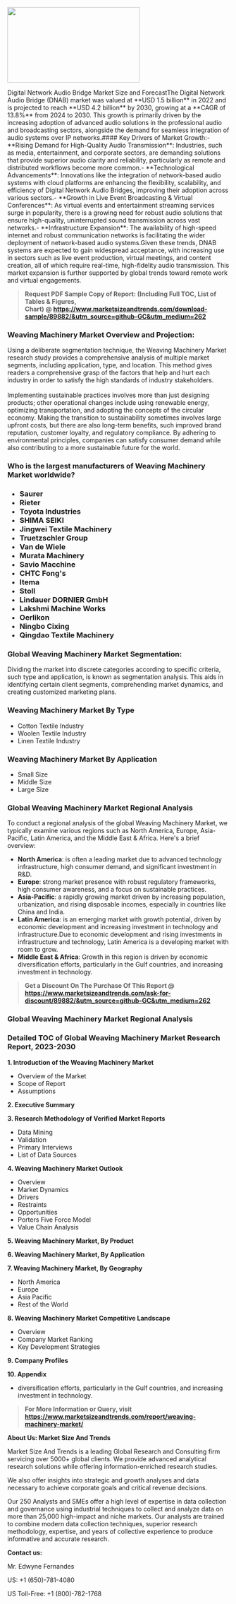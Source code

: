 <p><img class="alignnone size-medium wp-image-20088" src="https://ffe5etoiles.com/wp-content/uploads/2024/12/MST1-300x171.png" alt="" width="300" height="171" /></p>Digital Network Audio Bridge Market Size and ForecastThe Digital Network Audio Bridge (DNAB) market was valued at **USD 1.5 billion** in 2022 and is projected to reach **USD 4.2 billion** by 2030, growing at a **CAGR of 13.8%** from 2024 to 2030. This growth is primarily driven by the increasing adoption of advanced audio solutions in the professional audio and broadcasting sectors, alongside the demand for seamless integration of audio systems over IP networks.#### Key Drivers of Market Growth:- **Rising Demand for High-Quality Audio Transmission**: Industries, such as media, entertainment, and corporate sectors, are demanding solutions that provide superior audio clarity and reliability, particularly as remote and distributed workflows become more common.- **Technological Advancements**: Innovations like the integration of network-based audio systems with cloud platforms are enhancing the flexibility, scalability, and efficiency of Digital Network Audio Bridges, improving their adoption across various sectors.- **Growth in Live Event Broadcasting & Virtual Conferences**: As virtual events and entertainment streaming services surge in popularity, there is a growing need for robust audio solutions that ensure high-quality, uninterrupted sound transmission across vast networks.- **Infrastructure Expansion**: The availability of high-speed internet and robust communication networks is facilitating the wider deployment of network-based audio systems.Given these trends, DNAB systems are expected to gain widespread acceptance, with increasing use in sectors such as live event production, virtual meetings, and content creation, all of which require real-time, high-fidelity audio transmission. This market expansion is further supported by global trends toward remote work and virtual engagements.</p><blockquote id="" class=""><strong>Request PDF Sample Copy of Report: (Including Full TOC, List of Tables &amp; Figures, Chart)&nbsp;@&nbsp;<strong><a href="https://www.marketsizeandtrends.com/download-sample/89882/&utm_source=github-GC&utm_medium=262" target="_blank">https://www.marketsizeandtrends.com/download-sample/89882/&utm_source=github-GC&utm_medium=262</a></strong></strong></blockquote><h3 id="" class="">Weaving Machinery Market&nbsp;Overview and Projection:</h3><p id="" class="">Using a deliberate segmentation technique, the Weaving Machinery Market research study provides a comprehensive analysis of multiple market segments, including application, type, and location. This method gives readers a comprehensive grasp of the factors that help and hurt each industry in order to satisfy the high standards of industry stakeholders. <br /> <br />Implementing sustainable practices involves more than just designing products; other operational changes include using renewable energy, optimizing transportation, and adopting the concepts of the circular economy. Making the transition to sustainability sometimes involves large upfront costs, but there are also long-term benefits, such improved brand reputation, customer loyalty, and regulatory compliance. By adhering to environmental principles, companies can satisfy consumer demand while also contributing to a more sustainable future for the world.</p><h3 id="" class="">Who is the largest manufacturers of&nbsp;Weaving Machinery Market worldwide?</h3><h3 class=""><p><ul><li>Saurer </li><li> Rieter </li><li> Toyota Industries </li><li> SHIMA SEIKI </li><li> Jingwei Textile Machinery </li><li> Truetzschler Group </li><li> Van de Wiele </li><li> Murata Machinery </li><li> Savio Macchine </li><li> CHTC Fong's </li><li> Itema </li><li> Stoll </li><li> Lindauer DORNIER GmbH </li><li> Lakshmi Machine Works </li><li> Oerlikon </li><li> Ningbo Cixing </li><li> Qingdao Textile Machinery</li></ul></p></h3><h3 id="" class="">Global&nbsp;Weaving Machinery Market Segmentation:</h3><p id="" class="">Dividing the market into discrete categories according to specific criteria, such type and application, is known as segmentation analysis. This aids in identifying certain client segments, comprehending market dynamics, and creating customized marketing plans.</p><h3 id="" class="">Weaving Machinery Market&nbsp;By Type</h3><p><p><ul><li>Cotton Textile Industry</li><li> Woolen Textile Industry</li><li> Linen Textile Industry</p></li></ul></p></p><h3 id="" class="">Weaving Machinery Market&nbsp;By Application</h3><p class=""><p><ul><li>Small Size</li><li> Middle Size</li><li> Large Size</li></ul></p></p><h3 id="" class="">Global Weaving Machinery Market Regional Analysis</h3><p id="" class="">To conduct a regional analysis of the global Weaving Machinery Market, we typically examine various regions such as North America, Europe, Asia-Pacific, Latin America, and the Middle East &amp; Africa. Here's a brief overview:</p><ul><li><strong>North America</strong>: is often a leading market due to advanced technology infrastructure, high consumer demand, and significant investment in R&amp;D.</li><li><strong>Europe</strong>: strong market presence with robust regulatory frameworks, high consumer awareness, and a focus on sustainable practices.</li><li><strong>Asia-Pacific</strong>: a rapidly growing market driven by increasing population, urbanization, and rising disposable incomes, especially in countries like China and India.</li><li><strong>Latin America</strong>: is an emerging market with growth potential, driven by economic development and increasing investment in technology and infrastructure.Due to economic development and rising investments in infrastructure and technology, Latin America is a developing market with room to grow.</li><li><strong>Middle East &amp; Africa</strong>: Growth in this region is driven by economic diversification efforts, particularly in the Gulf countries, and increasing investment in technology.</li></ul><blockquote id="" class=""><strong>Get a Discount On The Purchase Of This Report @ <strong><a href="https://www.marketsizeandtrends.com/ask-for-discount/89882/&utm_source=github-GC&utm_medium=262" target="_blank">https://www.marketsizeandtrends.com/ask-for-discount/89882/&utm_source=github-GC&utm_medium=262</a></strong></strong></blockquote><h3 id="" class="">Global Weaving Machinery Market Regional Analysis</h3><h3 id="" class="">Detailed TOC of Global Weaving Machinery Market Research Report, 2023-2030</h3><p id="" class=""><strong>1. Introduction of the Weaving Machinery Market</strong></p><ul><li>Overview of the Market</li><li>Scope of Report</li><li>Assumptions</li></ul><p id="" class=""><strong>2. Executive Summary</strong></p><p id="" class=""><strong>3. Research Methodology of Verified Market Reports</strong></p><ul><li>Data Mining</li><li>Validation</li><li>Primary Interviews</li><li>List of Data Sources</li></ul><p id="" class=""><strong>4. Weaving Machinery Market Outlook</strong></p><ul><li>Overview</li><li>Market Dynamics</li><li>Drivers</li><li>Restraints</li><li>Opportunities</li><li>Porters Five Force Model</li><li>Value Chain Analysis</li></ul><p id="" class=""><strong>5. Weaving Machinery Market, By Product</strong></p><p id="" class=""><strong>6. Weaving Machinery Market, By Application</strong></p><p id="" class=""><strong>7. Weaving Machinery Market, By Geography</strong></p><ul><li>North America</li><li>Europe</li><li>Asia Pacific</li><li>Rest of the World</li></ul><p id="" class=""><strong>8. Weaving Machinery Market Competitive Landscape</strong></p><ul><li>Overview</li><li>Company Market Ranking</li><li>Key Development Strategies</li></ul><p id="" class=""><strong>9. Company Profiles</strong></p><p id="" class=""><strong>10. Appendix</strong></p><ul><li>diversification efforts, particularly in the Gulf countries, and increasing investment in technology.</li></ul><blockquote id="" class=""><strong>For More Information or Query, visit <strong><strong><a href="https://www.marketsizeandtrends.com/report/weaving-machinery-market/" target="_blank">https://www.marketsizeandtrends.com/report/weaving-machinery-market/</a></strong></strong></strong></blockquote><p id="" class=""><strong>About Us: Market Size And Trends</strong></p><p id="" class="">Market Size And Trends is a leading Global Research and Consulting firm servicing over 5000+ global clients. We provide advanced analytical research solutions while offering information-enriched research studies.</p><p id="" class="">We also offer insights into strategic and growth analyses and data necessary to achieve corporate goals and critical revenue decisions.</p><p id="" class="">Our 250 Analysts and SMEs offer a high level of expertise in data collection and governance using industrial techniques to collect and analyze data on more than 25,000 high-impact and niche markets. Our analysts are trained to combine modern data collection techniques, superior research methodology, expertise, and years of collective experience to produce informative and accurate research.</p><p id="" class=""><strong>Contact us:</strong></p><p id="" class="">Mr. Edwyne Fernandes</p><p id="" class="">US: +1 (650)-781-4080</p><p id="" class="">US Toll-Free: +1 (800)-782-1768</p>
